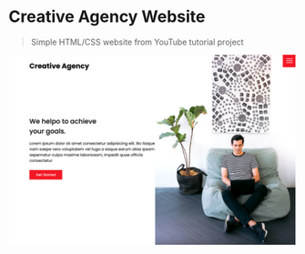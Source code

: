 # Creative Agency Website

> Simple HTML/CSS website from YouTube tutorial project

![Creative Agency](/images/screenshot.png 'Creative Agency')
